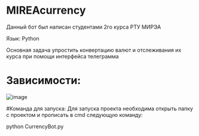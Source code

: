 # MIREAcurrency

Данный бот был написан студентами 2го курса РТУ МИРЭА

Язык: Python

Основная задача упростить конвертацию валют и отслеживания их курса при помощи интерфейса телеграмма

# Зависимости:
![image](https://user-images.githubusercontent.com/59707245/230188167-25687fa1-347b-468a-b1c9-41f66389a74f.png)


#Команда для запуска:
Для запуска проекта необходима открыть папку с проектом и прописать в cmd следующую команду:

python CurrencyBot.py
